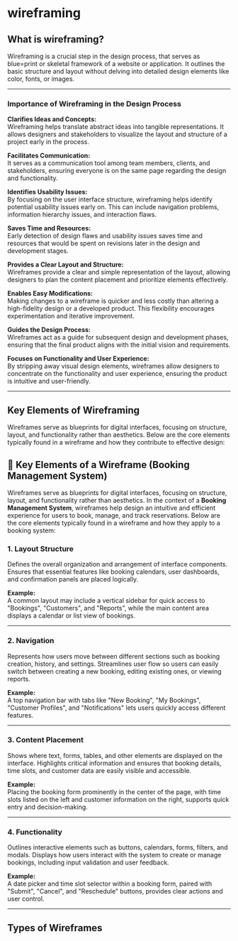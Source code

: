 # wireframing

## What is wireframing?

Wireframing is a crucial step in the design process, that serves as blue=print or skeletal framework of a website or application. It outlines the basic structure and layout without delving into detailed design elements like color, fonts, or images.

---

### Importance of Wireframing in the Design Process

**Clarifies Ideas and Concepts:**  
Wireframing helps translate abstract ideas into tangible representations. It allows designers and stakeholders to visualize the layout and structure of a project early in the process.  

**Facilitates Communication:**  
It serves as a communication tool among team members, clients, and stakeholders, ensuring everyone is on the same page regarding the design and functionality.  

**Identifies Usability Issues:**  
By focusing on the user interface structure, wireframing helps identify potential usability issues early on. This can 
include navigation problems, information hierarchy issues, and interaction flaws.  

**Saves Time and Resources:**  
Early detection of design flaws and usability issues saves time and resources that would be spent on revisions later in the design and development stages.  

**Provides a Clear Layout and Structure:**  
Wireframes provide a clear and simple representation of the layout, allowing designers to plan the content placement and prioritize elements effectively.  

**Enables Easy Modifications:**  
Making changes to a wireframe is quicker and less costly than altering a high-fidelity design or a developed product. This flexibility encourages experimentation and iterative improvement.  

**Guides the Design Process:**  
Wireframes act as a guide for subsequent design and development phases, ensuring that the final product aligns with the initial vision and requirements.  

**Focuses on Functionality and User Experience:**  
By stripping away visual design elements, wireframes allow designers to concentrate on the functionality and user experience, ensuring the product is intuitive and user-friendly. 

---

## Key Elements of Wireframing

Wireframes serve as blueprints for digital interfaces, focusing on structure, layout, and functionality rather than aesthetics. Below are the core elements typically found in a wireframe and how they contribute to effective design:  

## 🔑 Key Elements of a Wireframe (Booking Management System)

Wireframes serve as blueprints for digital interfaces, focusing on structure, layout, and functionality rather than aesthetics. In the context of a **Booking Management System**, wireframes help design an intuitive and efficient experience for users to book, manage, and track reservations. Below are the core elements typically found in a wireframe and how they apply to a booking system:

### 1. **Layout Structure**
Defines the overall organization and arrangement of interface components. Ensures that essential features like booking calendars, user dashboards, and confirmation panels are placed logically.

**Example:**  
A common layout may include a vertical sidebar for quick access to "Bookings", "Customers", and "Reports", while the main content area displays a calendar or list view of bookings.

---

### 2. **Navigation**
Represents how users move between different sections such as booking creation, history, and settings. Streamlines user flow so users can easily switch between creating a new booking, editing existing ones, or viewing reports.

**Example:**  
A top navigation bar with tabs like "New Booking", "My Bookings", "Customer Profiles", and "Notifications" lets users quickly access different features.

---

### 3. **Content Placement**
Shows where text, forms, tables, and other elements are displayed on the interface. Highlights critical information and ensures that booking details, time slots, and customer data are easily visible and accessible.

**Example:**  
Placing the booking form prominently in the center of the page, with time slots listed on the left and customer information on the right, supports quick entry and decision-making.

---

### 4. **Functionality**
Outlines interactive elements such as buttons, calendars, forms, filters, and modals. Displays how users interact with the system to create or manage bookings, including input validation and user feedback.

**Example:**  
A date picker and time slot selector within a booking form, paired with "Submit", "Cancel", and "Reschedule" buttons, provides clear actions and user control.

---

## Types of Wireframes
